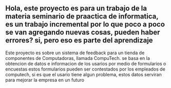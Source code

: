 Hola, este proyecto es para un trabajo de la materia seminario de praactica de informatica, 
es un trabajo incremental por lo que poco a poco se van agregando nuevas cosas, 
pueden haber errores? si, pero eso es parte del aprendizaje
----------------------------------------------------------------------------------
Este proyecto es sobre un sistema de feedback para un tienda de componentes de Computadoras, llamada CompuTech.
se basa en la obtencion de datos e informacion de los usarios por medio de formularios o encuestas
estos formularios pueden ser contestados por los empleados de computech, si es que el usario tiene algun problema,
estos datos serviran para mejorar la empresa en un futuro
